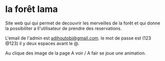 # la forêt lama
Site web qui qui permet de decouvrir les merveilles de la forêt et qui donne la possibiliter a ll'utilisateur de prendre des reservations.

L'email de l'admin est adihoutobi@gmail.com.
le mot de passe est (123  @123) il y deux espaces avant le @.

Au clique des image de la page A voir / A fair se joue une animation.
